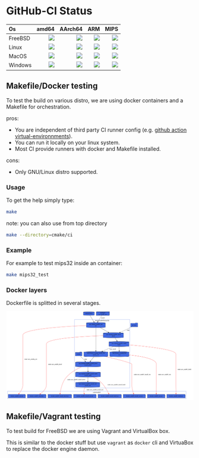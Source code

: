 # GitHub-CI Status
| Os                    | amd64                 | AArch64               | ARM                   | MIPS                  |
| :--                   | --:                   | --:                   | --:                   | --:                   |
| FreeBSD               | [![][img_1a]][lnk_1a] | ![][img_na]           | ![][img_na]           | ![][img_na]           |
| Linux                 | [![][img_2a]][lnk_2a] | [![][img_2b]][lnk_2b] | [![][img_2c]][lnk_2c] | [![][img_2d]][lnk_2d] |
| MacOS                 | [![][img_3a]][lnk_3a] | ![][img_na]           | ![][img_na]           | ![][img_na]           |
| Windows               | [![][img_4a]][lnk_4a] | ![][img_na]           | ![][img_na]           | ![][img_na]           |

[img_na]: https://img.shields.io/badge/build-N%2FA-lightgrey
[lnk_1a]: https://github.com/google/cpu_features/actions/workflows/amd64_freebsd_cmake.yml
[img_1a]: https://img.shields.io/github/workflow/status/google/cpu_features/amd64%20FreeBSD%20CMake/main
[lnk_2a]: https://github.com/google/cpu_features/actions/workflows/amd64_linux_cmake.yml
[img_2a]: https://img.shields.io/github/workflow/status/google/cpu_features/amd64%20Linux%20CMake/main
[lnk_3a]: https://github.com/google/cpu_features/actions/workflows/amd64_macos_cmake.yml
[img_3a]: https://img.shields.io/github/workflow/status/google/cpu_features/amd64%20MacOS%20CMake/main
[lnk_4a]: https://github.com/google/cpu_features/actions/workflows/amd64_windows_cmake.yml
[img_4a]: https://img.shields.io/github/workflow/status/google/cpu_features/amd64%20Windows%20CMake/main
[lnk_2b]: https://github.com/google/cpu_features/actions/workflows/aarch64_linux_cmake.yml
[img_2b]: https://img.shields.io/github/workflow/status/google/cpu_features/AArch64%20Linux%20CMake/main
[lnk_2c]: https://github.com/google/cpu_features/actions/workflows/arm_linux_cmake.yml
[img_2c]: https://img.shields.io/github/workflow/status/google/cpu_features/ARM%20Linux%20CMake/main
[lnk_2d]: https://github.com/google/cpu_features/actions/workflows/mips_linux_cmake.yml
[img_2d]: https://img.shields.io/github/workflow/status/google/cpu_features/MIPS%20Linux%20CMake/main

## Makefile/Docker testing
To test the build on various distro, we are using docker containers and a Makefile for orchestration.

pros:
* You are independent of third party CI runner config
  (e.g. [github action virtual-environnments](https://github.com/actions/virtual-environments)).
* You can run it locally on your linux system.
* Most CI provide runners with docker and Makefile installed.

cons:
* Only GNU/Linux distro supported.

### Usage
To get the help simply type:
```sh
make
```

note: you can also use from top directory
```sh
make --directory=cmake/ci
```

### Example
For example to test mips32 inside an container:
```sh
make mips32_test
```

### Docker layers
Dockerfile is splitted in several stages.

![docker](doc/docker.svg)


## Makefile/Vagrant testing
To test build for FreeBSD we are using Vagrant and VirtualBox box.

This is similar to the docker stuff but use `vagrant` as `docker` cli and
VirtuaBox to replace the docker engine daemon.
